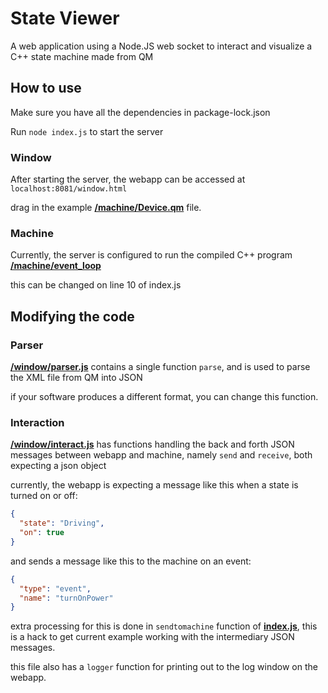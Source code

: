 # State Viewer

A web application using a Node.JS web socket to interact and visualize a C++ state machine made from QM

## How to use

Make sure you have all the dependencies in package-lock.json

Run `node index.js` to start the server

### Window

After starting the server, the webapp can be accessed at `localhost:8081/window.html`

drag in the example [**/machine/Device.qm**](./machine/Device.qm) file.

### Machine

Currently, the server is configured to run the compiled C++ program [**/machine/event_loop**](./machine/event_loop)

this can be changed on line 10 of index.js

## Modifying the code

### Parser

[**/window/parser.js**](./window/parser.js) contains a single function `parse`, and is used to parse the XML file from QM into JSON

if your software produces a different format, you can change this function.

### Interaction

[**/window/interact.js**](./window/interact.js) has functions handling the back and forth JSON messages between webapp and machine, namely `send` and `receive`, both expecting a json object

currently, the webapp is expecting a message like this when a state is turned on or off:

```json
{
  "state": "Driving",
  "on": true
}
```

and sends a message like this to the machine on an event:

```json
{
  "type": "event",
  "name": "turnOnPower"
}
```

extra processing for this is done in `sendtomachine` function of [**index.js**](./index.js), this is a hack to get current example working with the intermediary JSON messages.

this file also has a `logger` function for printing out to the log window on the webapp.
